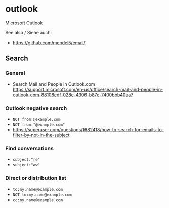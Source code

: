 # outlook
Microsoft Outlook

See also / Siehe auch:
- https://github.com/mendel5/email/

## Search
### General
- Search Mail and People in Outlook.com https://support.microsoft.com/en-us/office/search-mail-and-people-in-outlook-com-88108edf-028e-4306-b87e-7400bbb40aa7

### Outlook negative search
- `NOT from:@example.com`
- `NOT from:"@example.com"`
- https://superuser.com/questions/1682418/how-to-search-for-emails-to-filter-by-not-in-the-subject

### Find conversations
- `subject:"re"`
- `subject:"aw"`

### Direct or distribution list
- `to:my.name@example.com`
- `NOT to:my.name@example.com`
- `cc:my.name@example.com`
